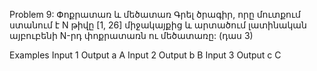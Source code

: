Problem 9: Փոքրատառ և մեծատառ
Գրել ծրագիր, որը մուտքում ստանում է N թիվը [1, 26] միջակայքից և արտածում լատինական այբուբենի N-րդ փոքրատառն ու մեծատառը: (դաս 3)

Examples
Input
1
Output
a A
Input
2
Output
b B
Input
3
Output
c C
